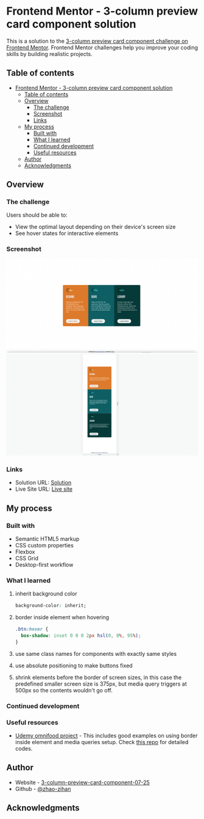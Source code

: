# Frontend Mentor - 3-column preview card component solution

This is a solution to the [3-column preview card component challenge on Frontend Mentor](https://www.frontendmentor.io/challenges/3column-preview-card-component-pH92eAR2-). Frontend Mentor challenges help you improve your coding skills by building realistic projects.

## Table of contents

- [Frontend Mentor - 3-column preview card component solution](#frontend-mentor---3-column-preview-card-component-solution)
  - [Table of contents](#table-of-contents)
  - [Overview](#overview)
    - [The challenge](#the-challenge)
    - [Screenshot](#screenshot)
    - [Links](#links)
  - [My process](#my-process)
    - [Built with](#built-with)
    - [What I learned](#what-i-learned)
    - [Continued development](#continued-development)
    - [Useful resources](#useful-resources)
  - [Author](#author)
  - [Acknowledgments](#acknowledgments)

## Overview

### The challenge

Users should be able to:

- View the optimal layout depending on their device's screen size
- See hover states for interactive elements

### Screenshot

![](markdown-img/2022-07-25-12-44-02.png)
![](markdown-img/2022-07-25-12-45-48.png)

### Links

- Solution URL: [Solution](https://github.com/zhao-zihan/frontend-mentor-practices/tree/main/3-column-preview-card-component-main)
- Live Site URL: [Live site](https://3-column-preview-card-component-07-25.netlify.app/)

## My process

### Built with

- Semantic HTML5 markup
- CSS custom properties
- Flexbox
- CSS Grid
- Desktop-first workflow

### What I learned

1. inherit background color

   ```css
   background-color: inherit;
   ```

2. border inside element when hovering

   ```css
   .btn:hover {
     box-shadow: inset 0 0 0 2px hsl(0, 0%, 95%);
   }
   ```

3. use same class names for components with exactly same styles
4. use absolute positioning to make buttons fixed
5. shrink elements before the border of screen sizes, in this case the predefined smaller screen size is 375px, but media query triggers at 500px so the contents wouldn't go off.

### Continued development

### Useful resources

- [Udemy omnifood project](https://omnifood-zzh.netlify.app/) - This includes good examples on using border inside element and media queries setup. Check [this repo](https://github.com/zhao-zihan/html-css-course-master-study-notes/tree/main/starter/07-Omnifood-Desktop) for detailed codes.

## Author

- Website - [3-column-preview-card-component-07-25](https://3-column-preview-card-component-07-25.netlify.app/)
- Github - [@zhao-zihan](https://github.com/zhao-zihan)

## Acknowledgments
